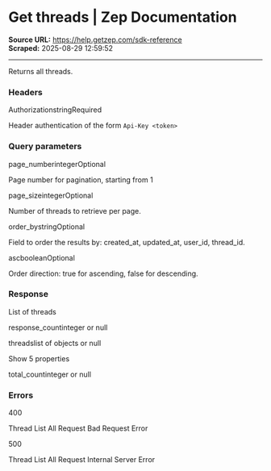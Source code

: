 # Get threads | Zep Documentation

**Source URL:** https://help.getzep.com/sdk-reference  
**Scraped:** 2025-08-29 12:59:52

---

Returns all threads.

### Headers

AuthorizationstringRequired

Header authentication of the form `Api-Key <token>`

### Query parameters

page_numberintegerOptional

Page number for pagination, starting from 1

page_sizeintegerOptional

Number of threads to retrieve per page.

order_bystringOptional

Field to order the results by: created_at, updated_at, user_id, thread_id.

ascbooleanOptional

Order direction: true for ascending, false for descending.

### Response

List of threads

response_countinteger or null

threadslist of objects or null

Show 5 properties

total_countinteger or null

### Errors

400

Thread List All Request Bad Request Error

500

Thread List All Request Internal Server Error
